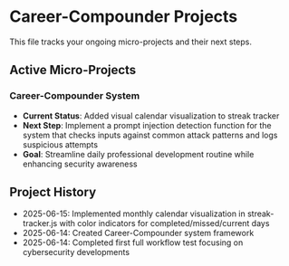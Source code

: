 # Career-Compounder Projects

This file tracks your ongoing micro-projects and their next steps.

## Active Micro-Projects

### Career-Compounder System
- **Current Status**: Added visual calendar visualization to streak tracker
- **Next Step**: Implement a prompt injection detection function for the system that checks inputs against common attack patterns and logs suspicious attempts
- **Goal**: Streamline daily professional development routine while enhancing security awareness

## Project History
- 2025-06-15: Implemented monthly calendar visualization in streak-tracker.js with color indicators for completed/missed/current days
- 2025-06-14: Created Career-Compounder system framework
- 2025-06-14: Completed first full workflow test focusing on cybersecurity developments
